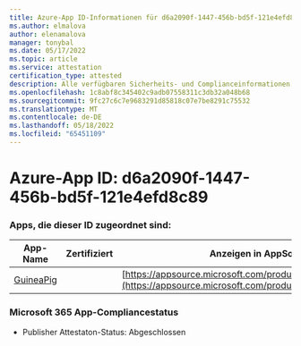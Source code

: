 ```yaml
---
title: Azure-App ID-Informationen für d6a2090f-1447-456b-bd5f-121e4efd8c89
ms.author: elmalova
author: elenamalova
manager: tonybal
ms.date: 05/17/2022
ms.topic: article
ms.service: attestation
certification_type: attested
description: Alle verfügbaren Sicherheits- und Complianceinformationen für d6a2090f-1447-456b-bd5f-121e4efd8c89.
ms.openlocfilehash: 1c8abf8c345402c9adb07558311c3db32a048b68
ms.sourcegitcommit: 9fc27c6c7e9683291d85818c07e7be8291c75532
ms.translationtype: MT
ms.contentlocale: de-DE
ms.lasthandoff: 05/18/2022
ms.locfileid: "65451109"
---
```

# <a name="azure-app-id-d6a2090f-1447-456b-bd5f-121e4efd8c89"></a>Azure-App ID: d6a2090f-1447-456b-bd5f-121e4efd8c89


### <a name="apps-associated-with-this-id"></a>Apps, die dieser ID zugeordnet sind:
| **App-Name** | **Zertifiziert** | **Anzeigen in AppSource** |
|--------------|---------------|-----------------------|
| [GuineaPig](../forward/WA200003486.md) |  | [https://appsource.microsoft.com/product/office/WA200003486](https://appsource.microsoft.com/product/office/WA200003486) |

### <a name="microsoft-365-app-compliance-status"></a>Microsoft 365 App-Compliancestatus
- Publisher Attestaton-Status: Abgeschlossen
